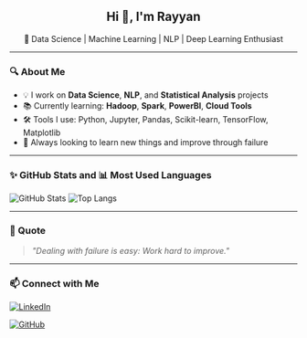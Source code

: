 <h2 align="center">Hi 👋, I'm Rayyan</h2>
<p align="center">🚀 Data Science | Machine Learning | NLP | Deep Learning Enthusiast</p>

---

### 🔍 About Me

- 💡 I work on **Data Science**, **NLP**, and **Statistical Analysis** projects  
- 📚 Currently learning: **Hadoop**, **Spark**, **PowerBI**, **Cloud Tools**  
- 🛠️ Tools I use: Python, Jupyter, Pandas, Scikit-learn, TensorFlow, Matplotlib  
- 🎯 Always looking to learn new things and improve through failure

---

### ✨ GitHub Stats and 📊 Most Used Languages


![GitHub Stats](https://github-readme-stats.vercel.app/api?username=rayyanrbj09&show_icons=true&theme=react&count_private=true)
![Top Langs](https://github-readme-stats.vercel.app/api/top-langs/?username=rayyanrbj09&layout=compact&theme=react)

---

### 🌟 Quote

> *"Dealing with failure is easy: Work hard to improve."*

---

### 📫 Connect with Me

[![LinkedIn](https://img.shields.io/badge/LinkedIn-rayyanrbj09-blue?logo=linkedin&logoColor=white)](https://linkedin.com/in/rayyanrbj09)  

[![GitHub](https://img.shields.io/badge/GitHub-rayyanrbj09-black?logo=github)](https://github.com/rayyanrbj09)

